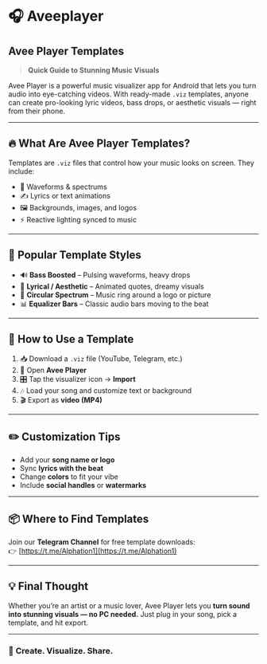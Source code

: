 # 🎧 Aveeplayer
## Avee Player Templates

> **Quick Guide to Stunning Music Visuals**

Avee Player is a powerful music visualizer app for Android that lets you turn audio into eye-catching videos. With ready-made `.viz` templates, anyone can create pro-looking lyric videos, bass drops, or aesthetic visuals — right from their phone.

---

## 🔥 What Are Avee Player Templates?

Templates are `.viz` files that control how your music looks on screen. They include:

- 🎵 Waveforms & spectrums  
- ✍️ Lyrics or text animations  
- 🖼️ Backgrounds, images, and logos  
- ⚡ Reactive lighting synced to music

---

## 🎨 Popular Template Styles

- 🔊 **Bass Boosted** – Pulsing waveforms, heavy drops  
- 💫 **Lyrical / Aesthetic** – Animated quotes, dreamy visuals  
- 🔵 **Circular Spectrum** – Music ring around a logo or picture  
- 📊 **Equalizer Bars** – Classic audio bars moving to the beat

---

## 📲 How to Use a Template

1. 📥 Download a `.viz` file (YouTube, Telegram, etc.)  
2. 📱 Open **Avee Player**  
3. 🎛️ Tap the visualizer icon → **Import**  
4. 🎶 Load your song and customize text or background  
5. 🎬 Export as **video (MP4)**

---

## ✏️ Customization Tips

- Add your **song name or logo**  
- Sync **lyrics with the beat**  
- Change **colors** to fit your vibe  
- Include **social handles** or **watermarks**

---

## 📦 Where to Find Templates

Join our **Telegram Channel** for free template downloads:  
👉 [https://t.me/Alphation1](https://t.me/Alphation1)

---

## 💡 Final Thought

Whether you’re an artist or a music lover, Avee Player lets you **turn sound into stunning visuals — no PC needed.** Just plug in your song, pick a template, and hit export.

---

### 🎵 **Create. Visualize. Share.**
